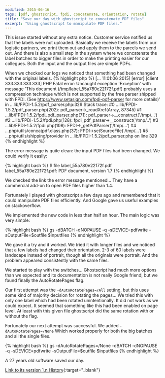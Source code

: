 ```yaml
---
modified: 2015-06-16
tags: [pdf, ghostscript, fpdi, concatenate, orientation, rotate]
title: "Save our day with ghostscript to concatenate PDF files"
excerpt: "Using ghostscript to manipulate PDF files."
---
```

This issue started without any extra notice.
Customer service notified us that the labels were not uploaded.
Basically we receive the labels from our logistic partners, we print them out and apply them to the parcels we send out.
And there is also a small step in the system where we concatenate the label batches to bigger files in order to make
the printing easier for our collegues.
Both the input and the output files are simple PDFs.

When we checked our logs we noticed that something had been changed with the original labels.
{% highlight php %}
[... 11:01:06 2015] [error] [client 333.333.333.333] PHP Fatal error:
Uncaught exception 'Exception' with message 'This document (/tmp/label_55a780e22172f.pdf) probably uses a compression technique which is not supported by the free parser shipped with FPDI. (See https://www.setasign.com/fpdi-pdf-parser for more details)' in
...lib/FPDI-1.5.2/pdf_parser.php:329
Stack trace:
#0 ...lib/FPDI-1.5.2/pdf_parser.php(202): pdf_parser->_readXref(Array, 87345)
#1 ...lib/FPDI-1.5.2/fpdi_pdf_parser.php(71): pdf_parser->__construct('/tmp/...')
#2 ...lib/FPDI-1.5.2/fpdi.php(128): fpdi_pdf_parser->__construct('/tmp/..')
#3 ...lib/FPDI-1.5.2/fpdi.php(108): FPDI->_getPdfParser('/tmp/...')
#4 ...php/utils/concatpdf.class.php(37): FPDI->setSourceFile('/tmp/...')
#5 ...php/utils/shipping/provider in ...lib/FPDI-1.5.2/pdf_parser.php on line 329
{% endhighlight %}

The error message is quite clean: the input PDF files had been changed.
We could verify it easily:

{% highlight bash %}
$ file label_55a780e22172f.pdf
label_55a780e22172f.pdf: PDF document, version 1.7
{% endhighlight %}

We checked the link the error message mentioned...
They have a commercial add-on to open PDF files higher than 1.4.

Fortunately I played with ghostscript a few days ago and remembered that it could manipulate PDF files efficiently.
And Google gave us useful examples on stackoverflow.

We implemented the new code in less than half an hour. The main logic was very simple:

{% highlight bash %}
gs -dBATCH -dNOPAUSE -q -sDEVICE=pdfwrite -sOutputFile=$outfile $inputfiles
{% endhighlight %}

We gave it a try and it worked.
We tried it with longer files and we noticed that a few labels had changed their orientation.
2-3 of 60 labels were landscape instead of portrait, though all the originals were portrait.
And the problem appeared consistently with the same files.

We started to play with the switches... Ghostscript had much more options than we expected and its documentation is not really
Google friend, but we found finally the AutoRotatePages flag.

Our first attempt was the `-dAutoRotatePages=/All` setting, but this uses some kind of majority decision for rotating the pages...
We tried this with only one label which had been rotated unintentionally.
It did not work as we could expect.
It seemed that something like this had been enabled on page level.
At least with this given file ghostscript did the same rotation with or without the flag.

Fortunately our next attempt was successful.
We added `-dAutoRotatePages=/None`
Which worked properly for both the big batches and all the single files.

{% highlight bash %}
gs -dAutoRotatePages=/None -dBATCH -dNOPAUSE -q -sDEVICE=pdfwrite -sOutputFile=$outfile $inputfiles
{% endhighlight %}

A 27 years old software saved our day.

[Link to its version 1.n History](http://ghostscript.com/doc/current/History1.htm#Version1.0){:target="_blank"}
